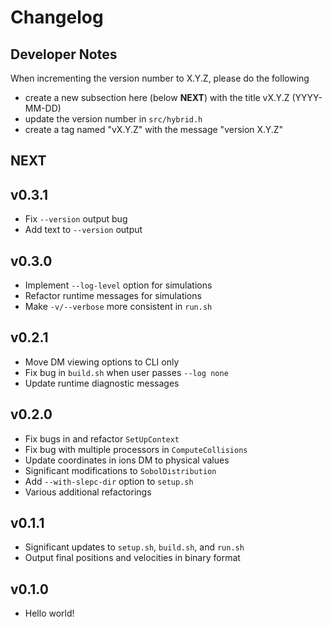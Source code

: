 # Changelog

## Developer Notes

When incrementing the version number to X.Y.Z, please do the following
* create a new subsection here (below **NEXT**) with the title vX.Y.Z (YYYY-MM-DD)
* update the version number in `src/hybrid.h`
* create a tag named "vX.Y.Z" with the message "version X.Y.Z"

## NEXT

## v0.3.1

- Fix `--version` output bug
- Add text to `--version` output

## v0.3.0

- Implement `--log-level` option for simulations
- Refactor runtime messages for simulations
- Make `-v/--verbose` more consistent in `run.sh`

## v0.2.1

- Move DM viewing options to CLI only
- Fix bug in `build.sh` when user passes `--log none`
- Update runtime diagnostic messages

## v0.2.0

- Fix bugs in and refactor `SetUpContext`
- Fix bug with multiple processors in `ComputeCollisions`
- Update coordinates in ions DM to physical values
- Significant modifications to `SobolDistribution`
- Add `--with-slepc-dir` option to `setup.sh`
- Various additional refactorings

## v0.1.1

- Significant updates to `setup.sh`, `build.sh`, and `run.sh`
- Output final positions and velocities in binary format

## v0.1.0

- Hello world!

